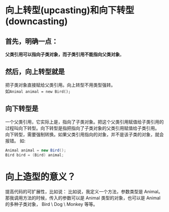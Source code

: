 # 向上转型(upcasting)和向下转型(downcasting)

## 首先，明确一点：
**父类引用可以指向子类对象，而子类引用不能指向父类对象**。


## 然后，向上转型就是
把子类对象直接赋给父类引用。向上转型不用类型强转。  
如`Animal animal = new Bird();`

## 向下转型是
一个父类引用，它实际上是，指向了子类对象。把这个父类引用赋值给子类引用的过程叫向下转型。向下转型是指把指向了子类对象的父类引用赋值给子类引用。
向下转型，需要强制转换。如果父类引用指向的对象，并不是该子类的对象，就会报错。
如:
```java
Animal animal = new Bird();
Bird bird = (Bird) animal;
```


# 向上造型的意义？

提高代码的可扩展性，比如说：
比如说，我定义一个方法，参数类型是 Animal。
那我调用方法的时候，传入的参数可以是 Animal 类型的对象，也可以是 Animal 的多种子类对象， Bird \ Dog \ Monkey 等等。
